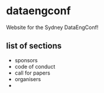 # dataengconf

Website for the Sydney DataEngConf!

## list of sections

- sponsors
- code of conduct
- call for papers
- organisers
- 
